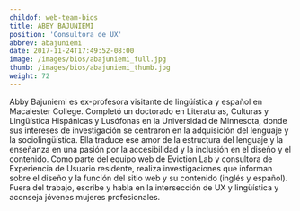 ```yaml
---
childof: web-team-bios
title: ABBY BAJUNIEMI
position: 'Consultora de UX'
abbrev: abajuniemi
date: 2017-11-24T17:49:52-08:00
image: /images/bios/abajuniemi_full.jpg
thumb: /images/bios/abajuniemi_thumb.jpg
weight: 72
---
```

Abby Bajuniemi es ex-profesora visitante de lingüística y español en Macalester College. Completó un doctorado en Literaturas, Culturas y Lingüística Hispánicas y Lusófonas en la Universidad de Minnesota, donde sus intereses de investigación se centraron en la adquisición del lenguaje y la sociolingüística. Ella traduce ese amor de la estructura del lenguaje y la enseñanza en una pasión por la accesibilidad y la inclusión en el diseño y el contenido. Como parte del equipo web de Eviction Lab y consultora de Experiencia de Usuario residente, realiza investigaciones que informan sobre el diseño y la función del sitio web y su contenido (inglés y español). Fuera del trabajo, escribe y habla en la intersección de UX y lingüística y aconseja jóvenes mujeres profesionales.